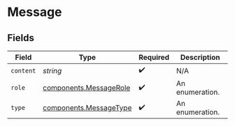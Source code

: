# Message


## Fields

| Field                                                            | Type                                                             | Required                                                         | Description                                                      |
| ---------------------------------------------------------------- | ---------------------------------------------------------------- | ---------------------------------------------------------------- | ---------------------------------------------------------------- |
| `content`                                                        | *string*                                                         | :heavy_check_mark:                                               | N/A                                                              |
| `role`                                                           | [components.MessageRole](../../models/components/messagerole.md) | :heavy_check_mark:                                               | An enumeration.                                                  |
| `type`                                                           | [components.MessageType](../../models/components/messagetype.md) | :heavy_check_mark:                                               | An enumeration.                                                  |